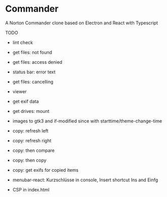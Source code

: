 # Commander
A Norton Commander clone based on Electron and React with Typescript

TODO
* lint check

* get files: not found
* get files: access denied
* status bar: error text
* get files: cancelling

* viewer

* get exif data
* get drives: mount
* images to gtk3 and if-modified since with starttime/theme-change-time

* copy: refresh left 
* copy: refresh right 
* copy: then compare
* copy: then copy
* copy: get exifs for copied items

* menubar-react: Kurzschlüsse in console, Insert shortcut Ins and Einfg

* CSP in index.html
